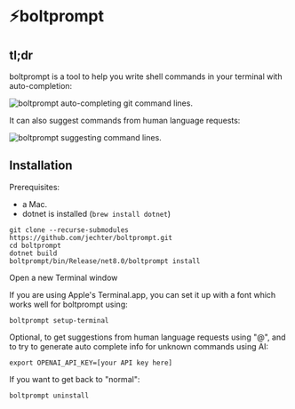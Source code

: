 # ⚡️boltprompt

## tl;dr

boltprompt is a tool to help you write shell commands in your terminal with auto-completion:

![boltprompt auto-completing git command lines.](media/completion.gif)

It can also suggest commands from human language requests:

![boltprompt suggesting command lines.](media/ai.gif)

## Installation

Prerequisites:

* a Mac.
* dotnet is installed (`brew install dotnet`)

```
git clone --recurse-submodules https://github.com/jechter/boltprompt.git
cd boltprompt
dotnet build
boltprompt/bin/Release/net8.0/boltprompt install
```

Open a new Terminal window

If you are using Apple's Terminal.app, you can set it up with a font which works well for boltprompt using:

```
boltprompt setup-terminal
```

Optional, to get suggestions from human language requests using "@", and to try to generate auto complete info for unknown commands using AI:

```
export OPENAI_API_KEY=[your API key here]
```

If you want to get back to "normal":

```
boltprompt uninstall
```

